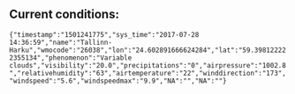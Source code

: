 ## Current conditions: 
 ``` {"timestamp":"1501241775","sys_time":"2017-07-28 14:36:59","name":"Tallinn-Harku","wmocode":"26038","lon":"24.602891666624284","lat":"59.398122222355134","phenomenon":"Variable clouds","visibility":"20.0","precipitations":"0","airpressure":"1002.8","relativehumidity":"63","airtemperature":"22","winddirection":"173","windspeed":"5.6","windspeedmax":"9.9","NA":"","NA":""} ```
